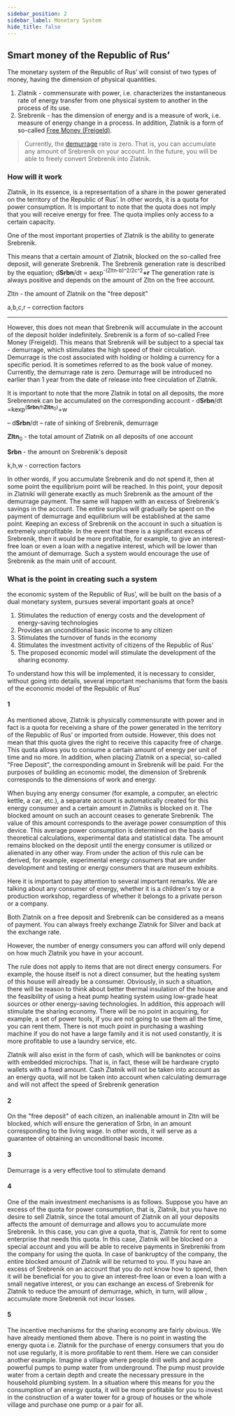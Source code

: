 ```yaml
---
sidebar_position: 2
sidebar_label: Monetary System
hide_title: false
---
```


## Smart money of the Republic of Rus’

The monetary system of the Republic of Rus’ will consist of two types of money, having the dimension of physical quantities.

1. Zlatnik - commensurate with power, i.e. characterizes the instantaneous rate of energy transfer from one physical system to another in the process of its use.
2. Srebrenik - has the dimension of energy and is a measure of work, i.e. measure of energy change in a process. In addition, Zlatnik is a form of so-called [Free Money (Freigeld)](https://en.wikipedia.org/wiki/Freigeld).

> Currently, the [demurrage](https://en.wikipedia.org/wiki/Demurrage_(currency)) rate is zero. That is, you can accumulate any amount of Srebrenik on your account. In the future, you will be able to freely convert Srebrenik into Zlatnik.

### How will it work

Zlatnik, in its essence, is a representation of a share in the power generated on the territory of the Republic of Rus’. In other words, it is a quota for power consumption. It is important to note that the quota does not imply that you will receive energy for free. The quota implies only access to a certain capacity.

One of the most important properties of Zlatnik is the ability to generate Srebrenik.

This means that a certain amount of Zlatnik, blocked on the so-called free deposit, will generate Srebrenik. The Srebrenik generation rate is described by the equation; d**Srbn**/dt = aexp<sup>-(Zltn-b)^2/2c^2</sup>**+r**  The generation rate is always positive and depends on the amount of Zltn on the free account.

Zltn - the amount of Zlatnik on the "free deposit"

a,b,c,r – correction factors

---

However, this does not mean that Srebrenik will accumulate in the account of the deposit holder indefinitely. Srebrenik is a form of so-called Free Money (Freigeld). This means that Srebrenik will be subject to a special tax - demurrage, which stimulates the high speed of their circulation.
Demurrage is the cost associated with holding or holding a currency for a specific period. It is sometimes referred to as the book value of money.
Currently, the demurrage rate is zero. Demurrage will be introduced no earlier than 1 year from the date of release into free circulation of Zlatnik.


It is important to note that the more Zlatnik in total on all deposits, the more Srebrennek can be accumulated on the corresponding account - d**Srbn**/dt =kexp<sup>(**Srbn**/h**Zltn**<sub>0</sub>)</sup>+w

– d**Srbn**/dt – rate of sinking of Srebrenik, demurrage

**Zltn**<sub>0</sub> - the total amount of Zlatnik on all deposits of one account

**Srbn** - the amount on Srebrenik's deposit

k,h,w - correction factors

In other words, if you accumulate Srebrenik and do not spend it, then at some point the equilibrium point will be reached. In this point, your deposit in Zlatniki will generate exactly as much Srebrenik as the amount of the demurrage payment. The same will happen with an excess of Srebrenik's savings in the account. The entire surplus will gradually be spent on the payment of demurrage and equilibrium will be established at the same point. Keeping an excess of Srebrenik on the account in such a situation is extremely unprofitable. In the event that there is a significant excess of Srebrenik, then it would be more profitable, for example, to give an interest-free loan or even a loan with a negative interest, which will be lower than the amount of demurrage. Such a system would encourage the use of Srebrenik as the main unit of account.

### What is the point in creating such a system

the economic system of the Republic of Rus’, will be built on the basis of a dual monetary system, pursues several important goals at once? 

1. Stimulates the reduction of energy costs and the development of energy-saving technologies 
2. Provides an unconditional basic income to any citizen 
3. Stimulates the turnover of funds in the economy 
4. Stimulates the investment activity of citizens of the Republic of Rus’
5. The proposed economic model will stimulate the development of the sharing economy.

To understand how this will be implemented, it is necessary to consider, without going into details, several important mechanisms that form the basis of the economic model of the Republic of Rus’

#### 1

As mentioned above, Zlatnik is physically commensurate with power and in fact is a quota for receiving a share of the power generated in the territory of the Republic of Rus’ or imported from outside. However, this does not mean that this quota gives the right to receive this capacity free of charge. This quota allows you to consume a certain amount of energy per unit of time and no more. In addition, when placing Zlatnik on a special, so-called "Free Deposit", the corresponding amount in Srebrenik will be paid. For the purposes of building an economic model, the dimension of Srebrenik corresponds to the dimensions of work and energy.

When buying any energy consumer (for example, a computer, an electric kettle, a car, etc.), a separate account is automatically created for this energy consumer and a certain amount in Zlatniks is blocked on it. The blocked amount on such an account ceases to generate Srebrenik. The value of this amount corresponds to the average power consumption of this device. This average power consumption is determined on the basis of theoretical calculations, experimental data and statistical data. The amount remains blocked on the deposit until the energy consumer is utilized or alienated in any other way. From under the action of this rule can be derived, for example, experimental energy consumers that are under development and testing or energy consumers that are museum exhibits.

Here it is important to pay attention to several important remarks. We are talking about any consumer of energy, whether it is a children's toy or a production workshop, regardless of whether it belongs to a private person or a company. 

Both Zlatnik on a free deposit and Srebrenik can be considered as a means of payment. You can always freely exchange Zlatnik for Silver and back at the exchange rate. 

However, the number of energy consumers you can afford will only depend on how much Zlatnik you have in your account.

The rule does not apply to items that are not direct energy consumers. For example, the house itself is not a direct consumer, but the heating system of this house will already be a consumer. Obviously, in such a situation, there will be reason to think about better thermal insulation of the house and the feasibility of using a heat pump heating system using low-grade heat sources or other energy-saving technologies. In addition, this approach will stimulate the sharing economy. There will be no point in acquiring, for example, a set of power tools, if you are not going to use them all the time, you can rent them. There is not much point in purchasing a washing machine if you do not have a large family and it is not used constantly, it is more profitable to use a laundry service, etc.

Zlatnik will also exist in the form of cash, which will be banknotes or coins with embedded microchips. That is, in fact, these will be hardware crypto wallets with a fixed amount. Cash Zlatnik will not be taken into account as an energy quota, will not be taken into account when calculating demurrage and will not affect the speed of Srebrenik generation

#### 2

On the "free deposit" of each citizen, an inalienable amount in Zltn will be blocked, which will ensure the generation of Srbn, in an amount corresponding to the living wage. In other words, it will serve as a guarantee of obtaining an unconditional basic income.

#### 3

Demurrage is a very effective tool to stimulate demand

#### 4

One of the main investment mechanisms is as follows. Suppose you have an excess of the quota for power consumption, that is, Zlatnik, but you have no desire to sell Zlatnik, since the total amount of Zlatnik on all your deposits affects the amount of demurrage and allows you to accumulate more Srebrenik. In this case, you can give a quota, that is, Zlatnik for rent to some enterprise that needs this quota. In this case, Zlatnik will be blocked on a special account and you will be able to receive payments in Srebreniki from the company for using the quota. In case of bankruptcy of the company, the entire blocked amount of Zlatnik will be returned to you. If you have an excess of Srebrenik on an account that you do not know how to spend, then it will be beneficial for you to give an interest-free loan or even a loan with a small negative interest, or you can exchange an excess of Srebrenik for Zlatnik to reduce the amount of demurrage, which, in turn, will allow , accumulate more Srebrenik not incur losses.

#### 5

The incentive mechanisms for the sharing economy are fairly obvious. We have already mentioned them above. There is no point in wasting the energy quota i.e. Zlatnik for the purchase of energy consumers that you do not use regularly, it is more profitable to rent them. Here we can consider another example. Imagine a village where people drill wells and acquire powerful pumps to pump water from underground. The pump must provide water from a certain depth and create the necessary pressure in the household plumbing system. In a situation where this means for you the consumption of an energy quota, it will be more profitable for you to invest in the construction of a water tower for a group of houses or the whole village and purchase one pump or a pair for all.

